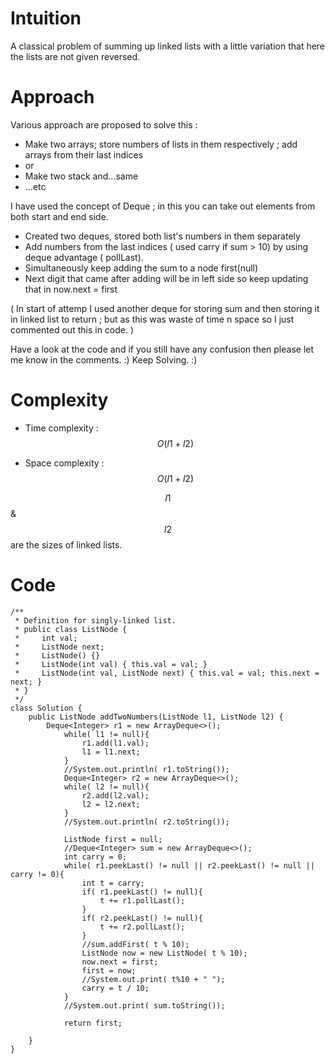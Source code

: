 # Intuition
<!-- Describe your first thoughts on how to solve this problem. -->
A classical problem of summing up linked lists with a little variation that here the lists are not given reversed.

# Approach
<!-- Describe your approach to solving the problem. -->
Various approach are proposed to solve this :
- Make two arrays; store numbers of lists in them respectively ; add arrays from their last indices 
- or
- Make two stack and...same
- ...etc

I have used the concept of Deque ; in this you can take out elements from both start and end side.

- Created two deques, stored both list's numbers in them separately
- Add numbers from the last indices ( used carry if sum > 10) by using deque advantage ( pollLast).
- Simultaneously keep adding the sum to a node first(null)
- Next digit that came after adding will be in left side so keep updating that in now.next = first

( In start of attemp I used another deque for storing sum and then storing it in linked list to return ; but as this was waste of time n space so I just commented out this in code. )

Have a look at the code and if you still have any confusion then please let me know in the comments. :)
Keep Solving. :)



# Complexity
- Time complexity :  $$O( l1 + l2 )$$
<!-- Add your time complexity here, e.g. $$O(n)$$ -->

- Space complexity :  $$O( l1 + l2 )$$
<!-- Add your space complexity here, e.g. $$O(n)$$ -->
$$ l1 $$ & $$ l2$$ are the sizes of linked lists.

# Code
```
/**
 * Definition for singly-linked list.
 * public class ListNode {
 *     int val;
 *     ListNode next;
 *     ListNode() {}
 *     ListNode(int val) { this.val = val; }
 *     ListNode(int val, ListNode next) { this.val = val; this.next = next; }
 * }
 */
class Solution {
    public ListNode addTwoNumbers(ListNode l1, ListNode l2) {
        Deque<Integer> r1 = new ArrayDeque<>();
            while( l1 != null){
                r1.add(l1.val);
                l1 = l1.next;
            }
            //System.out.println( r1.toString());
            Deque<Integer> r2 = new ArrayDeque<>();
            while( l2 != null){
                r2.add(l2.val);
                l2 = l2.next;
            }
            //System.out.println( r2.toString());

            ListNode first = null;
            //Deque<Integer> sum = new ArrayDeque<>();
            int carry = 0;
            while( r1.peekLast() != null || r2.peekLast() != null || carry != 0){
                int t = carry;
                if( r1.peekLast() != null){
                    t += r1.pollLast();
                }
                if( r2.peekLast() != null){
                    t += r2.pollLast();
                }
                //sum.addFirst( t % 10);
                ListNode now = new ListNode( t % 10);
                now.next = first;
                first = now;
                //System.out.print( t%10 + " ");
                carry = t / 10;
            }
            //System.out.print( sum.toString());
            
            return first;
        
    }
}
```